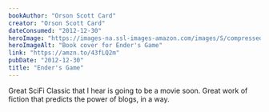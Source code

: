```yaml
---
bookAuthor: "Orson Scott Card"
creator: "Orson Scott Card"
dateConsumed: "2012-12-30"
heroImage: "https://images-na.ssl-images-amazon.com/images/S/compressed.photo.goodreads.com/books/1408303130i/375802.jpg"
heroImageAlt: "Book cover for Ender's Game"
link: "https://amzn.to/43fLQ2m"
pubDate: "2012-12-30"
title: "Ender's Game"
---
```


Great SciFi Classic that I hear is going to be a movie soon. Great work of fiction that predicts the power of blogs, in a way.
